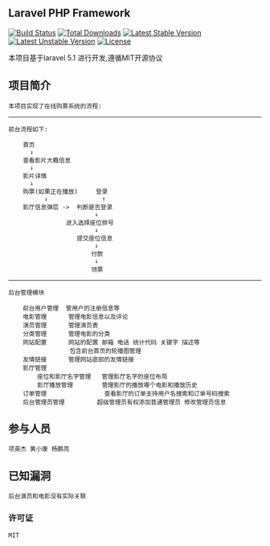## Laravel PHP Framework

[![Build Status](https://travis-ci.org/laravel/framework.svg)](https://travis-ci.org/laravel/framework)
[![Total Downloads](https://poser.pugx.org/laravel/framework/d/total.svg)](https://packagist.org/packages/laravel/framework)
[![Latest Stable Version](https://poser.pugx.org/laravel/framework/v/stable.svg)](https://packagist.org/packages/laravel/framework)
[![Latest Unstable Version](https://poser.pugx.org/laravel/framework/v/unstable.svg)](https://packagist.org/packages/laravel/framework)
[![License](https://poser.pugx.org/laravel/framework/license.svg)](https://packagist.org/packages/laravel/framework)

本项目基于laravel 5.1 进行开发,遵循MIT开源协议
## 项目简介

    本项目实现了在线购票系统的流程:
---
    前台流程如下:
``` 
    首页  
      ↓
    查看影片大概信息 
      ↓
    影片详情 
      ↓
    购票(如果正在播放)     登录
          ↓               ↑
    影厅信息弹层 ->  判断是否登录 
                        ↓
                进入选择座位排号 
                        ↓
                   提交座位信息
                        ↓ 
                       付款
                        ↓
                       领票 
```
---
    后台管理模块
```
    前台用户管理  管用户的注册信息等
    电影管理      管理电影信息以及评论
    演员管理      管理演员表
    分类管理      管理电影的分类
    网站配置      网站的配置 邮箱 电话 统计代码 关键字 描述等
                 包含前台首页的轮播图管理
    友情链接      管理网站底部的友情链接
    影厅管理
        座位和影厅名字管理   管理影厅名字的座位布局
        影厅播放管理        管理影厅的播放哪个电影和播放历史
    订单管理                查看影厅的订单支持用户名搜索和订单号码搜索
    后台管理员管理         超级管理员有权添加普通管理员 修改管理员信息
```
## 参与人员

    项英杰 黄小康 杨鹏亮
   
## 已知漏洞

    后台演员和电影没有实际关联

### 许可证
    MIT
